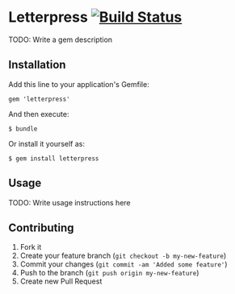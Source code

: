 # Letterpress [![Build Status](http://travis-ci.org/unders/letterpress.png)](http://travis-ci.org/unders/letterpress)

TODO: Write a gem description

## Installation

Add this line to your application's Gemfile:

    gem 'letterpress'

And then execute:

    $ bundle

Or install it yourself as:

    $ gem install letterpress

## Usage

TODO: Write usage instructions here

## Contributing

1. Fork it
2. Create your feature branch (`git checkout -b my-new-feature`)
3. Commit your changes (`git commit -am 'Added some feature'`)
4. Push to the branch (`git push origin my-new-feature`)
5. Create new Pull Request
